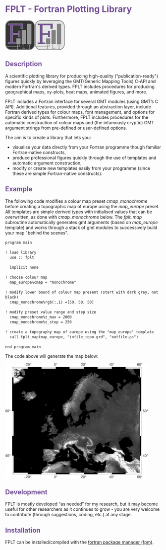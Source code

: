 # <span style="color:#734f96">FPLT - Fortran Plotting Library</span>

![image info](./doc/logo/FPLT.png)

## <span style="color:#734f96">Description</span>

A scientific plotting library for producing high-quality ("publication-ready") figures quickly by leveraging the GMT(Generic Mapping Tools) C-API and modern Fortran's derived types. FPLT includes procedures for producing geographical maps, xy-plots, heat maps, animated figures, and more.

FPLT includes a Fortran interface for several GMT modules (using GMT’s C API). Additional features, provided through an abstraction layer, include Fortran derived types for colour maps, font management, and options for specific kinds of plots. Furthermore, FPLT includes procedures for the automatic construction of colour maps and (the infamously cryptic) GMT argument strings from pre-defined or user-defined options.

The aim is to create a library that lets you:

 - visualise your data directly from your Fortran programme though familiar Fortran-native constructs,
 - produce professional figures quickly through the use of templates and automatic argument construction,
 - modify or create new templates easily from your programme (since these are simple Fortran-native constructs).

## <span style="color:#734f96">Example</span>

The following code modifies a colour map preset *cmap_monochrome* before creating a topographic map of europe using the *map_europe* preset. All templates are simple derived types with initialised values that can be overwritten, as done with *cmap_monochrome* below. The *fplt_map* subroutine automatically generates gmt arguments (based on  *map_europe* template) and works through a stack of gmt modules to successively build your map "behind the scenes".

```
program main

! load library
  use :: fplt

  implicit none

! choose colour map
  map_europe%cmap = "monochrome"

! modify lower bound of colour map present (start with dark grey, not black)
  cmap_monochrome%rgb(:,1) =[50, 50, 50]

! modify preset value range and step size
  cmap_monochrome%z_max = 2000
  cmap_monochrome%z_step = 250

! create a topography map of europe using the "map_europe" template
  call fplt_map(map_europe, "infile_topo.grd", "outfile.ps")

end program main
```

The code above will generate the map below:

![image info](./doc/map_europe.png)

## <span style="color:#734f96">Development</span>

FPLT is mostly developed “as needed” for my research, but it may become useful for other researchers as it continues to grow - you are very welcome to contribute (through suggestions, coding, etc.) at any stage.

## <span style="color:#734f96">Installation</span>

FPLT can be installed/compiled with the [fortran package manager (fpm)](https://github.com/fortran-lang/fpm).
